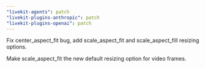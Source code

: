 ```yaml
---
"livekit-agents": patch
"livekit-plugins-anthropic": patch
"livekit-plugins-openai": patch
---
```


Fix center_aspect_fit bug, add scale_aspect_fit and scale_aspect_fill resizing options.

Make scale_aspect_fit the new default resizing option for video frames.
